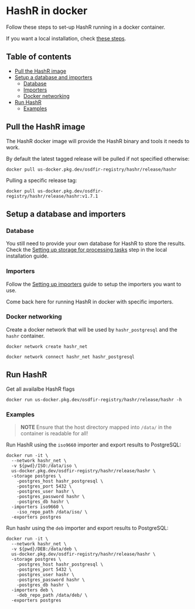 # HashR in docker

Follow these steps to set-up HashR running in a docker container.

If you want a local installation, check [these steps](https://github.com/google/hashr#setting-up-hashr).

## Table of contents

* [Pull the HashR image](#pull-the-hashr-image)
* [Setup a database and importers](#setup-a-database-and-importers)
    * [Database](#database)
    * [Importers](#importers)
    * [Docker networking](#docker-networking)
* [Run HashR](#run-hashr)
    * [Examples](#examples)


## Pull the HashR image

The HashR docker image will provide the HashR binary and tools it needs to
work.

By default the latest tagged release will be pulled if not specified otherwise:

```shell
docker pull us-docker.pkg.dev/osdfir-registry/hashr/release/hashr
```

Pulling a specific release tag:

```shell
docker pull us-docker.pkg.dev/osdfir-registry/hashr/release/hashr:v1.7.1
```

## Setup a database and importers

### Database

You still need to provide your own database for HashR to store the results.
Check the [Setting up storage for processing tasks](https://github.com/google/hashr#setting-up-storage-for-processing-tasks) step in the local installation
guide.

### Importers

Follow the [Setting up importers](https://github.com/google/hashr#setting-up-importers)
guide to setup the importers you want to use.

Come back here for running HashR in docker with specific importers.

### Docker networking

Create a docker network that will be used by `hashr_postgresql` and the `hashr`
container.

```shell
docker network create hashr_net
```

```shell
docker network connect hashr_net hashr_postgresql
```

## Run HashR

Get all availalbe HashR flags

```shell
docker run us-docker.pkg.dev/osdfir-registry/hashr/release/hashr -h
```

### Examples

> **NOTE**
Ensure that the host directory mapped into `/data/` in the container is
readable for all!

Run HashR using the `iso9660` importer and export results to PostgreSQL:

```shell
docker run -it \
  --network hashr_net \
  -v ${pwd}/ISO:/data/iso \
  us-docker.pkg.dev/osdfir-registry/hashr/release/hashr \
  -storage postgres \
    -postgres_host hashr_postgresql \
    -postgres_port 5432 \
    -postgres_user hashr \
    -postgres_password hashr \
    -postgres_db hashr \
  -importers iso9660 \
    -iso_repo_path /data/iso/ \
  -exporters postgres
```

Run hashr using the `deb` importer and export results to PostgreSQL:

```shell
docker run -it \
  --network hashr_net \
  -v ${pwd}/DEB:/data/deb \
  us-docker.pkg.dev/osdfir-registry/hashr/release/hashr \
  -storage postgres \
    -postgres_host hashr_postgresql \
    -postgres_port 5432 \
    -postgres_user hashr \
    -postgres_password hashr \
    -postgres_db hashr \
  -importers deb \
    -deb_repo_path /data/deb/ \
  -exporters postgres
```

